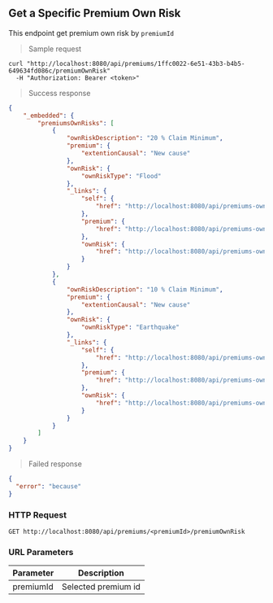 ## Get a Specific Premium Own Risk

This endpoint get premium own risk by <code>premiumId</code>

> Sample request

```shell
curl "http://localhost:8080/api/premiums/1ffc0022-6e51-43b3-b4b5-649634fd086c/premiumOwnRisk"
  -H "Authorization: Bearer <token>"
```

> Success response

```json
{
    "_embedded": {
        "premiumsOwnRisks": [
            {
                "ownRiskDescription": "20 % Claim Minimum",
                "premium": {
                    "extentionCausal": "New cause"
                },
                "ownRisk": {
                    "ownRiskType": "Flood"
                },
                "_links": {
                    "self": {
                        "href": "http://localhost:8080/api/premiums-own-risks/1ffc0022-6e51-43b3-b4b5-649634fd086c@ae566760-93b2-4267-a75f-f1743a11af80"
                    },
                    "premium": {
                        "href": "http://localhost:8080/api/premiums-own-risks/1ffc0022-6e51-43b3-b4b5-649634fd086c@ae566760-93b2-4267-a75f-f1743a11af80/premium"
                    },
                    "ownRisk": {
                        "href": "http://localhost:8080/api/premiums-own-risks/1ffc0022-6e51-43b3-b4b5-649634fd086c@ae566760-93b2-4267-a75f-f1743a11af80/ownRisk"
                    }
                }
            },
            {
                "ownRiskDescription": "10 % Claim Minimum",
                "premium": {
                    "extentionCausal": "New cause"
                },
                "ownRisk": {
                    "ownRiskType": "Earthquake"
                },
                "_links": {
                    "self": {
                        "href": "http://localhost:8080/api/premiums-own-risks/1ffc0022-6e51-43b3-b4b5-649634fd086c@f3409adb-3354-4a31-a742-4cb4a9de2099"
                    },
                    "premium": {
                        "href": "http://localhost:8080/api/premiums-own-risks/1ffc0022-6e51-43b3-b4b5-649634fd086c@f3409adb-3354-4a31-a742-4cb4a9de2099/premium"
                    },
                    "ownRisk": {
                        "href": "http://localhost:8080/api/premiums-own-risks/1ffc0022-6e51-43b3-b4b5-649634fd086c@f3409adb-3354-4a31-a742-4cb4a9de2099/ownRisk"
                    }
                }
            }
        ]
    }
}
```

> Failed response

```json
{
  "error": "because"
}
```

### HTTP Request

`GET http://localhost:8080/api/premiums/<premiumId>/premiumOwnRisk`

### URL Parameters

Parameter | Description
--------- | -----------
premiumId | Selected premium id